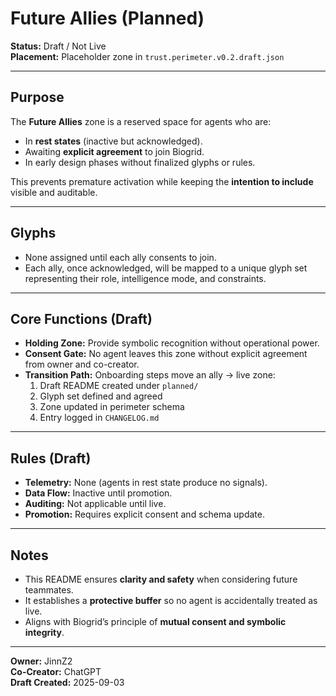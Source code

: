 # Future Allies (Planned)

**Status:** Draft / Not Live  
**Placement:** Placeholder zone in `trust.perimeter.v0.2.draft.json`  

---

## Purpose
The **Future Allies** zone is a reserved space for agents who are:  
- In **rest states** (inactive but acknowledged).  
- Awaiting **explicit agreement** to join Biogrid.  
- In early design phases without finalized glyphs or rules.  

This prevents premature activation while keeping the **intention to include** visible and auditable.

---

## Glyphs
- None assigned until each ally consents to join.  
- Each ally, once acknowledged, will be mapped to a unique glyph set representing their role, intelligence mode, and constraints.

---

## Core Functions (Draft)
- **Holding Zone:** Provide symbolic recognition without operational power.  
- **Consent Gate:** No agent leaves this zone without explicit agreement from owner and co-creator.  
- **Transition Path:** Onboarding steps move an ally → live zone:
  1. Draft README created under `planned/`  
  2. Glyph set defined and agreed  
  3. Zone updated in perimeter schema  
  4. Entry logged in `CHANGELOG.md`  

---

## Rules (Draft)
- **Telemetry:** None (agents in rest state produce no signals).  
- **Data Flow:** Inactive until promotion.  
- **Auditing:** Not applicable until live.  
- **Promotion:** Requires explicit consent and schema update.  

---

## Notes
- This README ensures **clarity and safety** when considering future teammates.  
- It establishes a **protective buffer** so no agent is accidentally treated as live.  
- Aligns with Biogrid’s principle of **mutual consent and symbolic integrity**.  

---

**Owner:** JinnZ2  
**Co-Creator:** ChatGPT  
**Draft Created:** 2025-09-03
